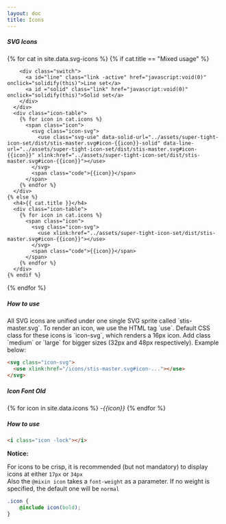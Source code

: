 ```yaml
---
layout: doc
title: Icons
---
```


<h5 class="section-title">SVG Icons</h5>
<div class="icon-svg-showcase">
  {% for cat in site.data.svg-icons %}
    {% if cat.title == "Mixed usage" %}
      <div class="has-solid-set">
        
        <div class="switch">
          <a id="line" class="link -active" href="javascript:void(0)" onclick="solidify(this)">Line set</a>
          <a id ="solid" class="link" href="javascript:void(0)" onclick="solidify(this)">Solid set</a>
        </div>
      </div>
      <div class="icon-table">
        {% for icon in cat.icons %}
          <span class="icon">
            <svg class="icon-svg">
              <use class="svg-use" data-solid-url="../assets/super-tight-icon-set/dist/stis-master.svg#icon-{{icon}}-solid" data-line-url="../assets/super-tight-icon-set/dist/stis-master.svg#icon-{{icon}}" xlink:href="../assets/super-tight-icon-set/dist/stis-master.svg#icon-{{icon}}"></use>
            </svg>
            <span class="code">{{icon}}</span>
          </span>
        {% endfor %}
      </div>
    {% else %}
      <h4>{{ cat.title }}</h4>
      <div class="icon-table">
        {% for icon in cat.icons %}
          <span class="icon">
            <svg class="icon-svg">
              <use xlink:href="../assets/super-tight-icon-set/dist/stis-master.svg#icon-{{icon}}"></use>
            </svg>
            <span class="code">{{icon}}</span>
          </span>
        {% endfor %}
      </div>
    {% endif %}
  {% endfor %}
</div>

<h5 class="section-title">How to use</h5>
All SVG icons are unified under one single SVG sprite called `stis-master.svg`. To render an icon, we use the HTML tag `use`. Default CSS class for these icons is `icon-svg`, which renders a 16px icon. Add class `medium` or `large` for bigger sizes (32px and 48px respectively). Example below:

```html
<svg class="icon-svg">
  <use xlink:href="/icons/stis-master.svg#icon-..."></use>
</svg>
```

<h5 class="section-title">Icon Font <span class="label -warning">Old</span></h5>
<div class="glyph-table">
  {% for icon in site.data.icons %}
    <i class="icon -{{icon}}"><span class="code">-{{icon}}</span></i>
  {% endfor %}
</div>

<h5 class="section-title">How to use</h5>

```html
<i class="icon -lock"></i>
```

<div class="notice-msg">
  <strong>Notice:</strong>
  <p>For icons to be crisp, it is recommended (but not mandatory) to display icons at either <code>17px</code> or <code>34px</code><br/>Also the <code>@mixin icon</code> takes a <code>font-weight</code> as a parameter. If no weight is specified, the default one will be <code>normal</code></p>
</div>

```scss
.icon {
    @include icon(bold);
}
```

<script type="text/javascript">
function solidify(link) {
  var lineIconLink = document.getElementById('line'),
      solidIconLink = document.getElementById('solid'),
      icons = document.querySelectorAll('.svg-use'),
      isLineIcon = lineIconLink.classList.contains('-active');

  if(link == solidIconLink) {
    for (i = 0; i < icons.length; i++) {
      var solidUrl = icons[i].getAttribute('data-solid-url');

      icons[i].setAttribute('xlink:href', solidUrl);
    }

    lineIconLink.classList.remove('-active');
    solidIconLink.classList.add('-active');
  } else {
    for (i = 0; i < icons.length; i++) {
      var lineUrl = icons[i].getAttribute('data-line-url');

      icons[i].setAttribute('xlink:href', lineUrl);
    }

    solidIconLink.classList.remove('-active');
    lineIconLink.classList.add('-active');
  }
}
</script>
